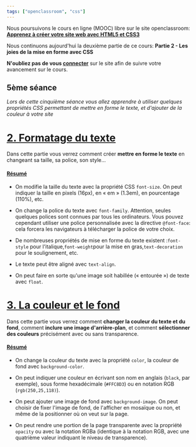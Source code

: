 ```yaml
---
tags: ["openclassroom", "css"]
---
```



Nous poursuivons le cours en ligne (MOOC) libre sur le site openclassroom: **[Apprenez à créer votre site web avec HTML5 et CSS3](https://openclassrooms.com/courses/apprenez-a-creer-votre-site-web-avec-html5-et-css3?status=published)**

Nous continuons aujourd'hui la deuxième partie de ce cours: **Partie 2 - Les joies de la mise en forme avec CSS**

**N'oubliez pas de vous [connecter](https://openclassrooms.com/login)** sur le site afin de suivre votre avancement sur le cours.


## 5ème séance

*Lors de cette cinquième séance vous allez apprendre à utiliser quelques propriétés CSS permettant de mettre en forme le texte, et d'ajouter de la couleur à votre site*


# [2. Formatage du texte](https://openclassrooms.com/courses/apprenez-a-creer-votre-site-web-avec-html5-et-css3/formatage-du-texte)

  Dans cette partie vous verrez comment créer **mettre en forme le texte** en changeant sa taille, sa police, son style...

#### [Résumé](https://openclassrooms.com/courses/apprenez-a-creer-votre-site-web-avec-html5-et-css3/formatage-du-texte#/id/r-3198510)

- On modifie la taille du texte avec la propriété CSS `font-size`. On peut indiquer la taille en pixels (16px), en « em » (1.3em), en pourcentage (110%), etc.
- On change la police du texte avec `font-family`. Attention, seules quelques polices sont connues par tous les ordinateurs. Vous pouvez cependant utiliser une police personnalisée avec la directive `@font-face`: cela forcera les navigateurs à télécharger la police de votre choix.

- De nombreuses propriétés de mise en forme du texte existent :`font-style` pour l'italique,`font-weight`pour la mise en gras,`text-decoration` pour le soulignement, etc.

- Le texte peut être aligné avec `text-align`.

- On peut faire en sorte qu'une image soit habillée (« entourée ») de texte avec `float`.

# [3. La couleur et le fond](https://openclassrooms.com/courses/apprenez-a-creer-votre-site-web-avec-html5-et-css3/la-couleur-et-le-fond)

Dans cette partie vous verrez comment **changer la couleur du texte et du fond**, comment **inclure une image d'arrière-plan**, et comment **sélectionner des couleurs** précisément avec ou sans transparence.

#### [Résumé](https://openclassrooms.com/courses/apprenez-a-creer-votre-site-web-avec-html5-et-css3/la-couleur-et-le-fond#/id/r-3198522)

- On change la couleur du texte avec la propriété `color`, la couleur de fond avec `background-color`.

- On peut indiquer une couleur en écrivant son nom en anglais (`black`, par exemple), sous forme hexadécimale (`#FFC8D3`) ou en notation RGB (`rgb(250,25,118)`).

- On peut ajouter une image de fond avec `background-image`. On peut choisir de fixer l'image de fond, de l'afficher en mosaïque ou non, et même de la positionner où on veut sur la page.

- On peut rendre une portion de la page transparente avec la propriété `opacity` ou avec la notation RGBa (identique à la notation RGB, avec une quatrième valeur indiquant le niveau de transparence).
